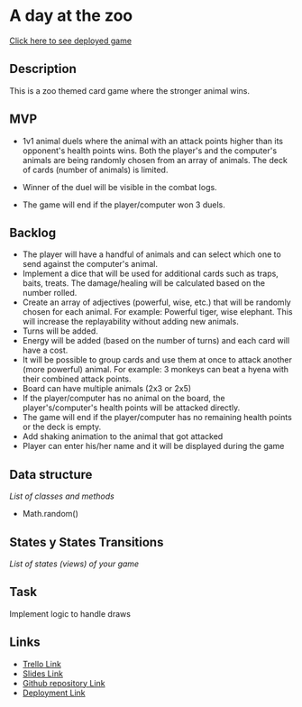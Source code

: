 # A day at the zoo

[Click here to see deployed game](https://petrovanistvan.github.io/a-day-at-the-zoo/)

## Description
This is a zoo themed card game where the stronger animal wins.


## MVP
- 1v1 animal duels where the animal with an attack points higher than its opponent's health points wins. Both the player's and the computer's animals are being randomly chosen from an array of animals. The deck of cards (number of animals) is limited.

- Winner of the duel will be visible in the combat logs.

- The game will end if the player/computer won 3 duels.

## Backlog
- The player will have a handful of animals and can select which one to send against the computer's animal. 
- Implement a dice that will be used for additional cards such as traps, baits, treats. The damage/healing will be calculated based on the number rolled.
- Create an array of adjectives (powerful, wise, etc.) that will be randomly chosen for each animal. For example: Powerful tiger, wise elephant. This will increase the replayability without adding new animals.
- Turns will be added.
- Energy will be added (based on the number of turns) and each card will have a cost.
- It will be possible to group cards and use them at once to attack another (more powerful) animal. For example: 3 monkeys can beat a hyena with their combined attack points.
- Board can have multiple animals (2x3 or 2x5)
- If the player/computer has no animal on the board, the player's/computer's health points will be attacked directly. 
- The game will end if the player/computer has no remaining health points or the deck is empty.
- Add shaking animation to the animal that got attacked
- Player can enter his/her name and it will be displayed during the game

## Data structure
_List of classes and methods_
- Math.random()


## States y States Transitions
_List of states (views) of your game_


## Task
Implement logic to handle draws


## Links

- [Trello Link](https://trello.com/b/jSezAEhi/1st-project)
- [Slides Link](https://slides.com/ispetrov/palette)
- [Github repository Link](https://github.com/petrovanistvan/a-day-at-the-zoo)
- [Deployment Link](https://petrovanistvan.github.io/a-day-at-the-zoo/)
